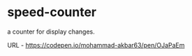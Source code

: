 # speed-counter
a counter for display changes.

URL - https://codepen.io/mohammad-akbar63/pen/OJaPaEm
